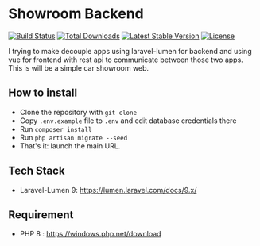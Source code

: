 # Showroom Backend

[![Build Status](https://travis-ci.org/laravel/lumen-framework.svg)](https://travis-ci.org/laravel/lumen-framework)
[![Total Downloads](https://img.shields.io/packagist/dt/laravel/lumen-framework)](https://packagist.org/packages/laravel/lumen-framework)
[![Latest Stable Version](https://img.shields.io/packagist/v/laravel/lumen-framework)](https://packagist.org/packages/laravel/lumen-framework)
[![License](https://img.shields.io/packagist/l/laravel/lumen)](https://packagist.org/packages/laravel/lumen-framework)

I trying to make decouple apps using laravel-lumen for backend and using vue for frontend with rest api to communicate between those two apps. This is will be a simple car showroom web.

## How to install

- Clone the repository with `git clone`
- Copy `.env.example` file to `.env` and edit database credentials there
- Run `composer install`
- Run `php artisan migrate --seed`
- That's it: launch the main URL. 

## Tech Stack
- Laravel-Lumen 9: https://lumen.laravel.com/docs/9.x/

## Requirement
- PHP 8 : https://windows.php.net/download
